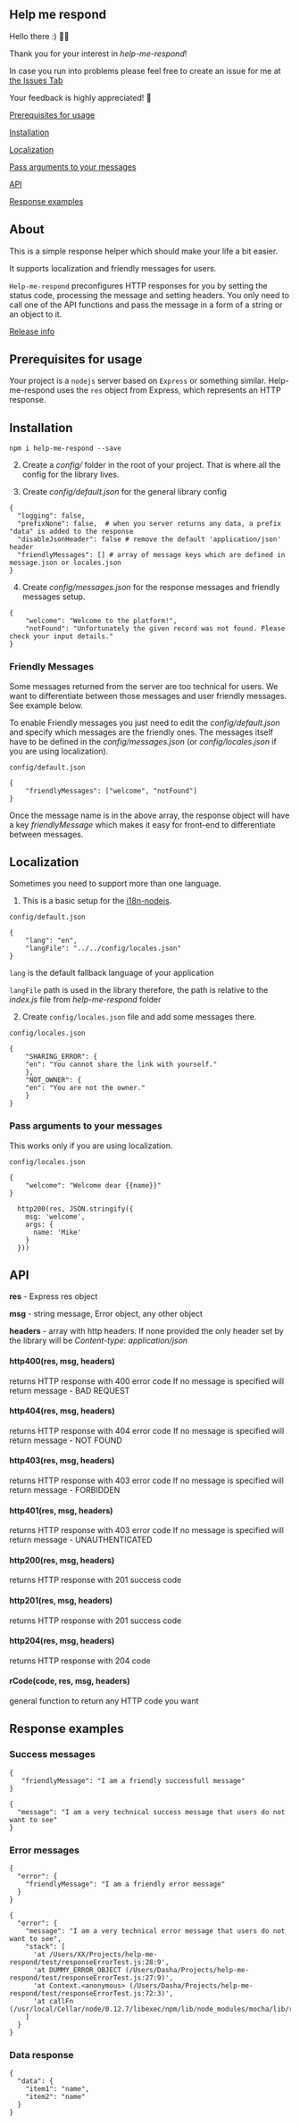 ## Help me respond

Hello there :) 👋🏼

Thank you for your interest in *help-me-respond*!

In case you run into problems please feel free to create an issue for me at [the Issues Tab](https://github.com/piggydoughnut/help-me-respond/issues)

Your feedback is highly appreciated! 🌸

[Prerequisites for usage](README.md#prerequisites-for-usage)

[Installation](README.md#installation)

[Localization](README.md#localization)
   
[Pass arguments to your messages](README.md#pass-arguments-to-your-messages)

[API](README.md#api)

[Response examples](README.md#response-examples)

## About

This is a simple response helper which should make your life a bit easier. 

It supports localization and friendly messages for users.

`Help-me-respond` preconfigures HTTP responses for you by setting the status code, processing the message and setting headers. You only need to call one of the API functions and pass the message in a form of a string or an object to it.

[Release info](https://github.com/piggydoughnut/help-me-respond/releases)

## Prerequisites for usage

Your project is a `nodejs` server based on `Express` or something similar. Help-me-respond uses the `res` object from Express, which represents an HTTP response.


## Installation

```
npm i help-me-respond --save
````

2. Create a *config/* folder in the root of your project. That is where all the config for the library lives.

3. Create *config/default.json* for the general library config

```
{
  "logging": false,
  "prefixNone": false,  # when you server returns any data, a prefix "data" is added to the response
  "disableJsonHeader": false # remove the default 'application/json' header
  "friendlyMessages": [] # array of message keys which are defined in message.json or locales.json
}
```

4. Create *config/messages.json* for the response messages and friendly messages setup.

```
{
    "welcome": "Welcome to the platform!",
    "notFound": "Unfortunately the given record was not found. Please check your input details."
}
```


### Friendly Messages
   
Some messages returned from the server are too technical for users. We want to differentiate between those messages and user friendly messages. See example below.
    
To enable Friendly messages you just need to edit the *config/default.json* and specify which messages are the friendly ones. The messages itself have to be defined in the *config/messages.json* (or *config/locales.json* if you are using localization).

```
config/default.json

{
    "friendlyMessages": ["welcome", "notFound"]
}
```
    
Once the message name is in the above array, the response object will have a key *friendlyMessage* which makes it easy for front-end to differentiate between messages.


## Localization

Sometimes you need to support more than one language.

1. This is a basic setup for the [i18n-nodejs](https://github.com/eslam-mahmoud/i18n-nodejs).
```
config/default.json

{
    "lang": "en",
    "langFile": "../../config/locales.json" 
}
```

`lang` is the default fallback language of your application

`langFile` path is used in the library therefore, the path is relative to the *index.js* file from *help-me-respond* folder

2. Create `config/locales.json` file and add some messages there.

```
config/locales.json

{
    "SHARING_ERROR": {
	"en": "You cannot share the link with yourself."
    },
    "NOT_OWNER": {
	"en": "You are not the owner."
    }
}
```

### Pass arguments to your messages

This works only if you are using localization.

```
config/locales.json

{
    "welcome": "Welcome dear {{name}}"
}
```

```
  http200(res, JSON.stringify({
    msg: 'welcome',
    args: {
      name: 'Mike'
    }
  }))
 ```

## API

**res** - Express res object

**msg** - string message, Error object, any other object

**headers** - array with http headers. If none provided the only header set by the library will be *Content-type*: *application/json*



#### http400(res, msg, headers)
returns HTTP response with 400 error code
If no message is specified will return message - BAD REQUEST


#### http404(res, msg, headers)
returns HTTP response with 404 error code
If no message is specified will return message - NOT FOUND


#### http403(res, msg, headers)
returns HTTP response with 403 error code
If no message is specified will return message - FORBIDDEN


#### http401(res, msg, headers)
returns HTTP response with 403 error code
If no message is specified will return message - UNAUTHENTICATED

#### http200(res, msg, headers)
returns HTTP response with 201 success code


#### http201(res, msg, headers)
returns HTTP response with 201 success code


#### http204(res, msg, headers)
returns HTTP response with 204 code


#### rCode(code, res, msg, headers)
general function to return any HTTP code you want


## Response examples

### Success messages
```
{
   "friendlyMessage": "I am a friendly successfull message"
}
```

```
{
  "message": "I am a very technical success message that users do not want to see"
}
```

### Error messages
```
{
  "error": {
    "friendlyMessage": "I am a friendly error message"
  }
}
```

```
{
  "error": {
    "message": "I am a very technical error message that users do not want to see",
    "stack": [
      'at /Users/XX/Projects/help-me-respond/test/responseErrorTest.js:28:9',
      'at DUMMY_ERROR_OBJECT (/Users/Dasha/Projects/help-me-respond/test/responseErrorTest.js:27:9)',
      'at Context.<anonymous> (/Users/Dasha/Projects/help-me-respond/test/responseErrorTest.js:72:3)',
      'at callFn (/usr/local/Cellar/node/0.12.7/libexec/npm/lib/node_modules/mocha/lib/runnable.js:334:21)'
    ]    
  }
}
```

### Data response


```
{
  "data": {
    "item1": "name",
    "item2": "name"
  }
}
```
